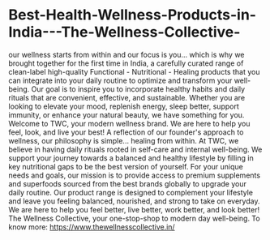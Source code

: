 # Best-Health-Wellness-Products-in-India---The-Wellness-Collective-
our wellness starts from within and our focus is you... which is why we brought together for the first time in India, a carefully curated range of clean-label high-quality Functional - Nutritional - Healing products that you can integrate into your daily routine to optimize and transform your well-being. Our goal is to inspire you to incorporate healthy habits and daily rituals that are convenient, effective, and sustainable. Whether you are looking to elevate your mood, replenish energy, sleep better, support immunity, or enhance your natural beauty, we have something for you. Welcome to TWC, your modern wellness brand. We are here to help you feel, look, and live your best!  A reflection of our founder's approach to wellness, our philosophy is simple... healing from within.  At TWC, we believe in having daily rituals rooted in self-care and internal well-being. We support your journey towards a balanced and healthy lifestyle by filling in key nutritional gaps to be the best version of yourself.  For your unique needs and goals, our mission is to provide access to premium supplements and superfoods sourced from the best brands globally to upgrade your daily routine. Our product range is designed to complement your lifestyle and leave you feeling balanced, nourished, and strong to take on everyday.  We are here to help you feel better, live better, work better, and look better!  The Wellness Collective, your one-stop-shop to modern day well-being. To know more: https://www.thewellnesscollective.in/
